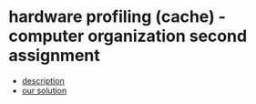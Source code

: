 # hardware profiling (cache) - computer organization second assignment
- [description](p2.pdf)
- [our solution](report.pdf)